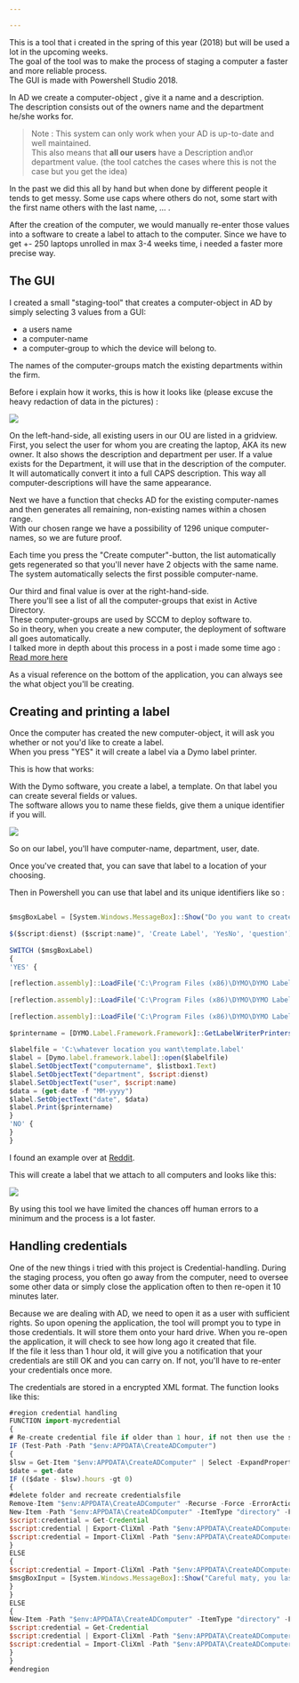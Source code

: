 ```yaml
---

---
```




This is a tool that i created in the spring of this year (2018) but will be used a lot in the upcoming weeks.  
The goal of the tool was to make the process of staging a computer a faster and more reliable process.  
The GUI is made with Powershell Studio 2018.  
  
In AD we create a computer-object , give it a name and a description.  
The description consists out of the owners name and the department he/she works for.  


> Note : This system can only work when your AD is up-to-date and well maintained.  
> This also means that **all our users** have a Description and\or department value. (the tool catches the cases where this is not the case but you get the idea)  

  
In the past we did this all by hand but when done by different people it tends to get messy. Some use caps where others do not, some start with the first name others with the last name, ... .  

After the creation of the computer, we would manually re-enter those values into a software to create a label to attach to the computer.
Since we have to get +- 250 laptops unrolled in max 3-4 weeks time, i needed a faster more precise way.  
  
## The GUI

I created a small "staging-tool" that creates a computer-object in AD by simply selecting 3 values from a GUI:  
  
- a users name  
- a computer-name  
- a computer-group to which the device will belong to.  
  
The names of the computer-groups match the existing departments within the firm.  
  
Before i explain how it works, this is how it looks like (please excuse the heavy redaction of data in the pictures) :  
  
![]({{site.baseurl}}/assets/images/SCCMStagingGUI/gui.PNG)  
  
On the left-hand-side, all existing users in our OU are listed in a gridview. First, you select the user for whom you are creating the laptop, AKA its new owner. It also shows the description and department per user. If a value exists for the Department, it will use that in the description of the computer. It will automatically convert it into a full CAPS description. This way all computer-descriptions will have the same appearance.  
  
Next we have a function that checks AD for the existing computer-names and then generates all remaining, non-existing names within a chosen range.  
With our chosen range we have a possibility of 1296 unique computer-names, so we are future proof.  

Each time you press the "Create computer"-button, the list automatically gets regenerated so that you'll never have 2 objects with the same name.  
The system automatically selects the first possible computer-name.  
  
Our third and final value is over at the right-hand-side.  
There you'll see a list of all the computer-groups that exist in Active Directory.  
These computer-groups are used by SCCM to deploy software to.  
So in theory, when you create a new computer, the deployment of software all goes automatically.  
I talked more in depth about this process in a post i made some time ago : [Read more here](https://cookiecrumbles.github.io/SCCM_AD_Powershell/ "Read more here")  
  
  
As a visual reference on the bottom of the application, you can always see the what object you'll be creating.  

## Creating and printing a label 

Once the computer has created the new computer-object, it will ask you whether or not you'd like to create a label.  
When you press "YES" it will create a label via a Dymo label printer.  

This is how that works:  
  
With the Dymo software, you create a label, a template. On that label you can create several fields or values.  
The software allows you to name these fields, give them a unique identifier if you will.  
  
![]({{site.baseurl}}/assets/images/SCCMStagingGUI/dymo.PNG)  
  
So on our label, you'll have computer-name, department, user, date.  
  
Once you've created that, you can save that label to a location of your choosing.  
  
Then in Powershell you can use that label and its unique identifiers like so :  
  
```javascript  
  
$msgBoxLabel = [System.Windows.MessageBox]::Show("Do you want to create a label $($listBox1.Text)  
  
$($script:dienst) ($script:name)", 'Create Label', 'YesNo', 'question')  
  
SWITCH ($msgBoxLabel)  
{  
'YES' {  
  
[reflection.assembly]::LoadFile('C:\Program Files (x86)\DYMO\DYMO Label Software\Framework\.net4\DYMO.DLS.Runtime.dll')  
  
[reflection.assembly]::LoadFile('C:\Program Files (x86)\DYMO\DYMO Label Software\Framework\.net4\DYMO.Label.Framework.dll')  
  
[reflection.assembly]::LoadFile('C:\Program Files (x86)\DYMO\DYMO Label Software\Framework\.net4\DYMO.Common.dll')  
  
$printername = [DYMO.Label.Framework.Framework]::GetLabelWriterPrinters() | select -ExpandProperty name  
  
$labelfile = 'C:\whatever location you want\template.label'  
$label = [Dymo.label.framework.label]::open($labelfile)  
$label.SetObjectText("computername", $listbox1.Text)  
$label.SetObjectText("department", $script:dienst)  
$label.SetObjectText("user", $script:name)  
$data = (get-date -f "MM-yyyy")  
$label.SetObjectText("date", $data)  
$label.Print($printername)  
}  
'NO' {  
}  
}  
```  
  
I found an example over at [Reddit](https://www.reddit.com/r/PowerShell/comments/6y80dq/script_to_print_to_a_dymo_labelwriter/ "Reddit").  
  
This will create a label that we attach to all computers and looks like this:  

![]({{site.baseurl}}/assets/images/SCCMStagingGUI/label.png)  
  
By using this tool we have limited the chances off human errors to a minimum and the process is a lot faster.  
 
## Handling credentials 
  
One of the new things i tried with this project is Credential-handling. During the staging process, you often go away from the computer, need to oversee some other data or simply close the application often to then re-open it 10 minutes later.  
  
Because we are dealing with AD, we need to open it as a user with sufficient rights. So upon opening the application, the tool will prompt you to type in those credentials. It will store them onto your hard drive. When you re-open the application, it will check to see how long ago it created that file.  
If the file it less than 1 hour old, it will give you a notification that your credentials are still OK and you can carry on. If not, you'll have to re-enter your credentials once more.  
  
The credentials are stored in a encrypted XML format. The function looks like this:  
  
```javascript  
#region credential handling  
FUNCTION import-mycredential  
{  
# Re-create credential file if older than 1 hour, if not then use the stored credentials.  
IF (Test-Path -Path "$env:APPDATA\CreateADComputer")  
{  
$lsw = Get-Item "$env:APPDATA\CreateADComputer" | Select -ExpandProperty LastWriteTime  
$date = get-date  
IF (($date - $lsw).hours -gt 0)  
{  
#delete folder and recreate credentialsfile  
Remove-Item "$env:APPDATA\CreateADComputer" -Recurse -Force -ErrorAction SilentlyContinue -Confirm:$false  
New-Item -Path "$env:APPDATA\CreateADComputer" -ItemType "directory" -Force  
$script:credential = Get-Credential  
$script:credential | Export-CliXml -Path "$env:APPDATA\CreateADComputer\cred.xml"  
$script:credential = Import-CliXml -Path "$env:APPDATA\CreateADComputer\cred.xml"  
}  
ELSE  
{  
$script:credential = Import-CliXml -Path "$env:APPDATA\CreateADComputer\cred.xml"  
$msgBoxInput = [System.Windows.MessageBox]::Show("Careful maty, you last opend this program with administrative priveliges on $lsw!", 'ADM-account is being used', 'OK', 'info')  
}  
}  
ELSE  
{  
New-Item -Path "$env:APPDATA\CreateADComputer" -ItemType "directory" -Force  
$script:credential = Get-Credential  
$script:credential | Export-CliXml -Path "$env:APPDATA\CreateADComputer\cred.xml"  
$script:credential = Import-CliXml -Path "$env:APPDATA\CreateADComputer\cred.xml"  
}  
}  
#endregion  
  
```

